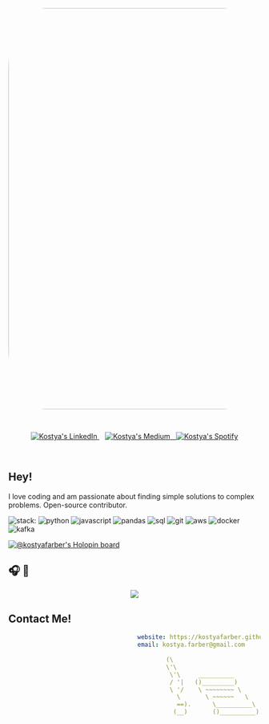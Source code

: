 <p align='center'>
    <img width='800' height='' src='images/airport.gif' style='border-radius: 15%'>
</p>
<br>

<p align='center'>
<a href="https://linkedin.com/in/kostyafarber">
    <img align="" alt="Kostya's LinkedIn" src="https://img.shields.io/static/v1?&logo=linkedin&message=linkedin&label=&style=flat-sqaure&logoColor=0761b8"/>
<a/>&nbsp;&nbsp;
    
<a href='https://kostya-farber.medium.com/'>
    <img align="" alt="Kostya's Medium" src="https://img.shields.io/static/v1?&logo=medium&message=medium&label=&style=flat-sqaure&logoColor=black"/>&nbsp;&nbsp;
</a>
<a href='https://open.spotify.com/user/kostya_farber'>
    <img align="" alt="Kostya's Spotify" src="https://img.shields.io/static/v1?&logo=spotify&message=spotify&label=&style=flat-sqaure&logoColor=1bcc5b"/>
</a>

<br>
</p>
<br>

## Hey!
I love coding and am passionate about finding simple solutions to complex problems. Open-source contributor.

![stack:](https://img.shields.io/static/v1?&message=stack:&label=&style=flat-sqaure&logoColor=fca311&color=black)
![python](https://img.shields.io/static/v1?&logo=python&message=python&label=&style=flat-sqaure&logoColor=3174ac)
![javascript](https://img.shields.io/static/v1?&logo=javascript&message=javascript&label=&style=flat-sqaure&logoColor=ead41c)
![pandas](https://img.shields.io/static/v1?&logo=microsoftsqlserver&message=sql&label=&style=flat-sqaure&logoColor=b92326)
![sql](https://img.shields.io/static/v1?&logo=pandas&message=pandas&label=&style=flat-sqaure&logoColor=120751)
![git](https://img.shields.io/static/v1?&logo=git&message=git&label=&style=flat-sqaure&logoColor=e44d30)
![aws](https://img.shields.io/static/v1?&logo=amazonaws&message=aws&label=&style=flat-sqaure&logoColor=f29101)
![docker](https://img.shields.io/static/v1?&logo=docker&message=docker&label=&style=flat-sqaure&logoColor=238ee1)
![kafka](https://img.shields.io/static/v1?&logo=apachekafka&message=kafka&label=&style=flat-sqaure&logoColor=000000)


[![@kostyafarber's Holopin board](https://holopin.me/kostyafarber)](https://holopin.io/@kostyafarber)


## 🎧 🎹
<p align='center'>
    <img src='https://spotify-github-profile.vercel.app/api/view?uid=kostya_farber&cover_image=true&theme=compact'> 
</p>

## Contact Me!
   
```yml
                                    website: https://kostyafarber.github.io/
                                    email: kostya.farber@gmail.com 
    
                                            (\                          
                                            \'\                         
                                             \'\     __________      
                                             / '|   ()_________)        
                                             \ '/    \ ~~~~~~~~ \
                                               \       \ ~~~~~~   \
                                               ==).      \__________\
                                              (__)       ()__________)                                        
                                                        
```
